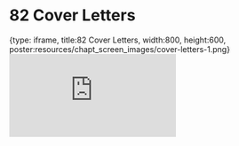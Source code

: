# 82 Cover Letters
 
{type: iframe, title:82 Cover Letters, width:800, height:600, poster:resources/chapt_screen_images/cover-letters-1.png}
![](https://datatrail-jhu.github.io/DataTrail_ReOrg/no_toc/cover-letters-1.html)
 

 
